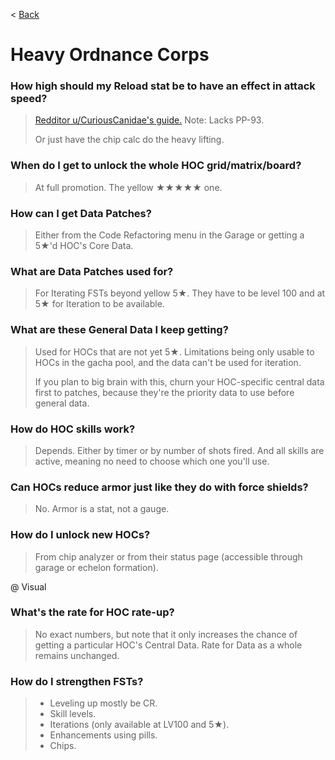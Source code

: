 < [Back](/GFL/mainpage)

# Heavy Ordnance Corps

### How high should my Reload stat be to have an effect in attack speed?

> [Redditor u/CuriousCanidae's guide.](https://drive.google.com/file/d/1M-RdLwrkQvwobF2Z-wPnI8mqjZAEMYYi/view) Note: Lacks PP-93.
>
> Or just have the chip calc do the heavy lifting.

### When do I get to unlock the whole HOC grid/matrix/board?

> At full promotion. The yellow ★★★★★ one.

### How can I get Data Patches?

> Either from the Code Refactoring menu in the Garage or getting a 5★'d HOC's Core Data.

### What are Data Patches used for?

> For Iterating FSTs beyond yellow 5★. They have to be level 100 and at 5★ for Iteration to be available.

### What are these General Data I keep getting?

> Used for HOCs that are not yet 5★. Limitations being only usable to HOCs in the gacha pool, and the data can't be used for iteration.
>
> If you plan to big brain with this, churn your HOC-specific central data first to patches, because they're the priority data to use before general data.

### How do HOC skills work?

> Depends. Either by timer or by number of shots fired. And all skills are active, meaning no need to choose which one you'll use.

### Can HOCs reduce armor just like they do with force shields?

> No. Armor is a stat, not a gauge.

### How do I unlock new HOCs?

> From chip analyzer or from their status page (accessible through garage or echelon formation).

@ Visual

### What's the rate for HOC rate-up?

> No exact numbers, but note that it only increases the chance of getting a particular HOC's Central Data. Rate for Data as a whole remains unchanged.

### How do I strengthen FSTs?

> - Leveling up mostly be CR.
> - Skill levels.
> - Iterations (only available at LV100 and 5★).
> - Enhancements using pills.
> - Chips.